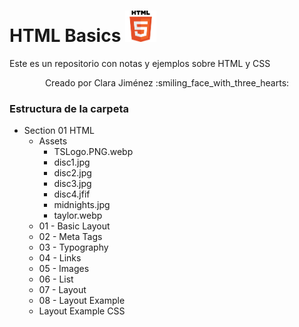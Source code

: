 # HTML Basics <img src="/section-01-html/assets/htmlLogo.png" width="50">
Este es un repositorio con notas y ejemplos sobre HTML y CSS
<p align="center">
Creado por Clara Jiménez :smiling_face_with_three_hearts:
<p/>

### Estructura de la carpeta
- Section 01 HTML
 	- Assets
		- TSLogo.PNG.webp
		- disc1.jpg
		- disc2.jpg
		- disc3.jpg
		- disc4.jfif
		- midnights.jpg
		- taylor.webp
 	- 01 - Basic Layout
 	- 02 - Meta Tags
	- 03 - Typography
	- 04 - Links
	- 05 - Images
	- 06 - List
	- 07 - Layout
	- 08 - Layout Example
	- Layout Example CSS
